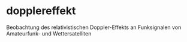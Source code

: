 # dopplereffekt
Beobachtung des relativistischen Doppler-Effekts an Funksignalen von Amateurfunk- und Wettersatelliten
